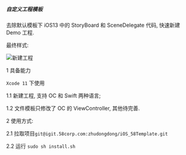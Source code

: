 ##### 自定义工程模板

去除默认模板下 iOS13 中的 StoryBoard 和 SceneDelegate 代码,  快速新建 Demo 工程.

最终样式:

![新建工程](https://tva1.sinaimg.cn/large/007S8ZIlly1gg88qs4mcyj31je0u0aeb.jpg)

1 具备能力

`Xcode 11` 下使用

1.1 新建工程, 支持 OC 和 Swift 两种语言;

1.2 文件模板只修改了 OC 的 ViewController, 其他待完善.

2 使用方式:

2.1 拉取项目`git@igit.58corp.com:zhudongdong/iOS_58Template.git` 

2.2 运行 `sudo sh install.sh`